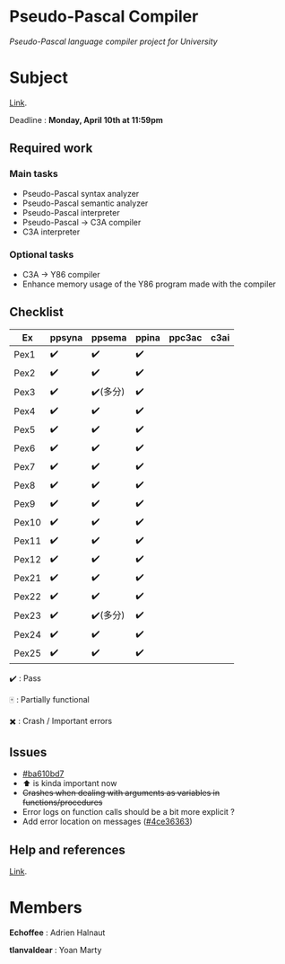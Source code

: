 
# Pseudo-Pascal Compiler
*Pseudo-Pascal language compiler project for University*

# Subject
[Link](http://dept-info.labri.fr/ENSEIGNEMENT/compi/projet.pdf).

Deadline : **Monday, April 10th at 11:59pm**

## Required work

### Main tasks

- Pseudo-Pascal syntax analyzer
- Pseudo-Pascal semantic analyzer
- Pseudo-Pascal interpreter
- Pseudo-Pascal -> C3A compiler
- C3A interpreter

### Optional tasks

- C3A -> Y86 compiler
- Enhance memory usage of the Y86 program made with the compiler 

## Checklist
Ex 	  | ppsyna | ppsema	 | ppina | ppc3ac | c3ai |
------|--------|---------|-------|--------|------|
Pex1  | ✔️ 	  |	✔️		|✔️		|		 |		|
Pex2  | ✔️ 	  |	✔️		|✔️		|		 |		|
Pex3  | ✔️ 	  |	✔️(多分)|✔️	  |		 |		|
Pex4  | ✔️ 	  |	✔️		|✔️		|		 |		|
Pex5  | ✔️ 	  |	✔️		|✔️		|		 |		|
Pex6  | ✔️ 	  |	✔️		|✔️		|		 |		|
Pex7  | ✔️ 	  |	✔️		|✔️		|		 |		|
Pex8  | ✔️ 	  |	✔️		|✔️		|		 |		|  
Pex9  | ✔️ 	  |	✔️		|✔️		|		 |		|
Pex10 | ✔️	  |	✔️		|✔️		|		 |		|
Pex11 | ✔️ 	  |	✔️		|✔️		|		 |		|
Pex12 | ✔️	  |	✔️		|✔️		|		 |		|
Pex21 | ✔️	  |	✔️		|✔️		|		 |		|
Pex22 | ✔️	  |	✔️		|✔️		|		 |		|
Pex23 | ✔️	  |	✔️(多分)|✔️	  |		 |		|
Pex24 | ✔️	  |	✔️		|✔️		|		 |		|
Pex25 | ✔️	  |	✔️		|✔️		|		 |		|

✔️ : Pass 

🀄 : Partially functional

✖️ : Crash / Important errors

## Issues
- [#ba610bd7](https://github.com/Echoffee/pp-compiler/commit/ba610bd799cef48539d7e537eecc1285ef51a5e2)
- ⬆️ is kinda important now
- ~~Crashes when dealing with arguments as variables in functions/procedures~~
- Error logs on function calls should be a bit more explicit ?
- Add error location on messages ([#4ce36363](https://github.com/Echoffee/pp-compiler/commit/4ce363631ff69613c96d2842c5fae2b0d84470eb))

## Help and references

[Link](http://dept-info.labri.fr/ENSEIGNEMENT/compi/).

# Members

**Echoffee** : Adrien Halnaut

**tlanvaldear** : Yoan Marty
